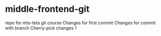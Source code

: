 # middle-frontend-git
repo for mts-teta git course
Changes for first commit
Changes for commit with branch
Cherry-pick changes 1
